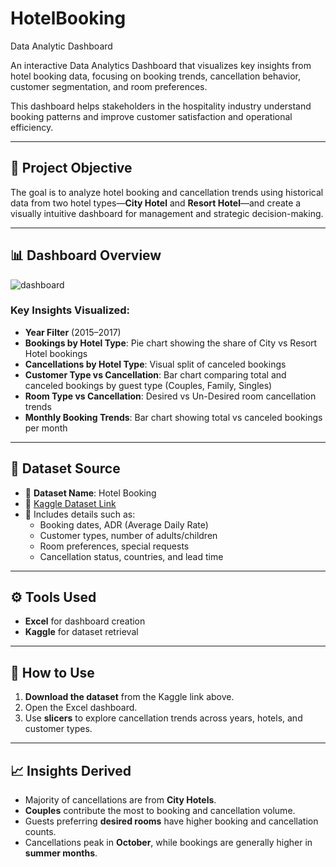 # HotelBooking
Data Analytic Dashboard

An interactive Data Analytics Dashboard that visualizes key insights from hotel booking data, focusing on booking trends, cancellation behavior, customer segmentation, and room preferences.

This dashboard helps stakeholders in the hospitality industry understand booking patterns and improve customer satisfaction and operational efficiency.

---

## 📌 Project Objective

The goal is to analyze hotel booking and cancellation trends using historical data from two hotel types—**City Hotel** and **Resort Hotel**—and create a visually intuitive dashboard for management and strategic decision-making.

---

## 📊 Dashboard Overview


![dashboard](https://github.com/user-attachments/assets/d12b97f4-41f7-4200-8992-8c74aa97b681)



### Key Insights Visualized:

- **Year Filter** (2015–2017)  
- **Bookings by Hotel Type**: Pie chart showing the share of City vs Resort Hotel bookings  
- **Cancellations by Hotel Type**: Visual split of canceled bookings  
- **Customer Type vs Cancellation**: Bar chart comparing total and canceled bookings by guest type (Couples, Family, Singles)  
- **Room Type vs Cancellation**: Desired vs Un-Desired room cancellation trends  
- **Monthly Booking Trends**: Bar chart showing total vs canceled bookings per month

---

## 🧾 Dataset Source

- 📂 **Dataset Name**: Hotel Booking  
- 🔗 [Kaggle Dataset Link](https://www.kaggle.com/datasets/mojtaba142/hotel-booking)  
- 📝 Includes details such as:
  - Booking dates, ADR (Average Daily Rate)
  - Customer types, number of adults/children
  - Room preferences, special requests
  - Cancellation status, countries, and lead time

---

## ⚙️ Tools Used

- **Excel** for dashboard creation   
- **Kaggle** for dataset retrieval

---

## 🚀 How to Use

1. **Download the dataset** from the Kaggle link above.
2. Open the Excel dashboard.
3. Use **slicers** to explore cancellation trends across years, hotels, and customer types.

---

## 📈 Insights Derived

- Majority of cancellations are from **City Hotels**.
- **Couples** contribute the most to booking and cancellation volume.
- Guests preferring **desired rooms** have higher booking and cancellation counts.
- Cancellations peak in **October**, while bookings are generally higher in **summer months**.

